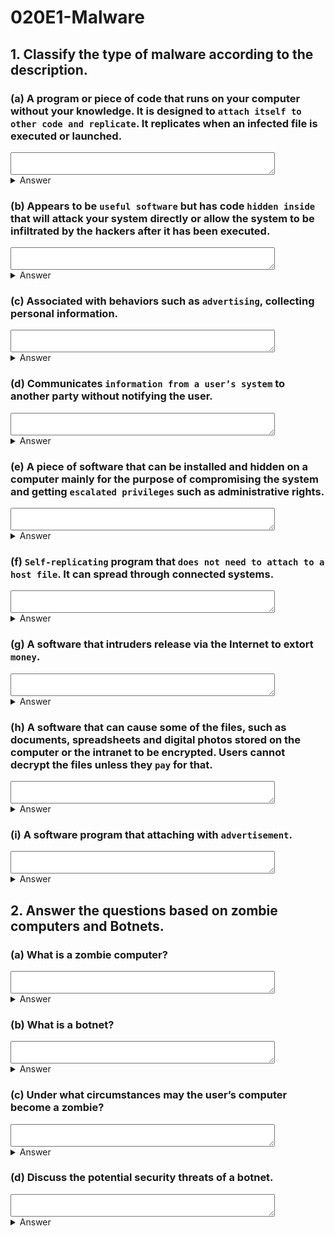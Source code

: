 # 020E1-Malware

## 1. Classify the type of malware according to the description.
### (a) A program or piece of code that runs on your computer without your knowledge. It is designed to `attach itself to other code and replicate`. It replicates when an infected file is executed or launched.
<textarea cols="50" rows="2"></textarea>
<details>
<summary>Answer</summary>
<p>
Computer virus
</p>
</details>  

### (b) Appears to be `useful software` but has code `hidden inside` that will attack your system directly or allow the system to be infiltrated by the hackers after it has been executed.
<textarea cols="50" rows="2"></textarea>
<details>
<summary>Answer</summary>
<p>
Trojan horse
</p>
</details>  

### (c) Associated with behaviors such as `advertising`, collecting personal information.
<textarea cols="50" rows="2"></textarea>
<details>
<summary>Answer</summary>
<p>
Adware
</p>
</details>  

### (d) Communicates `information from a user’s system` to another party without notifying the user.
<textarea cols="50" rows="2"></textarea>
<details>
<summary>Answer</summary>
<p>
Spyware
</p>
</details>  

### (e) A piece of software that can be installed and hidden on a computer mainly for the purpose of compromising the system and getting `escalated privileges` such as administrative rights.
<textarea cols="50" rows="2"></textarea>
<details>
<summary>Answer</summary>
<p>
Rootkit
</p>
</details>  

### (f) `Self-replicating` program that `does not need to attach to a host file`. It can spread through connected systems.
<textarea cols="50" rows="2"></textarea>
<details>
<summary>Answer</summary>
<p>
Computer worm
</p>
</details>  

### (g) A software that intruders release via the Internet to extort `money`.
<textarea cols="50" rows="2"></textarea>
<details>
<summary>Answer</summary>
<p>
Ransomware
</p>
</details>  

### (h) A software that can cause some of the files, such as documents, spreadsheets and digital photos stored on the computer or the intranet to be encrypted. Users cannot decrypt the files unless they `pay` for that.
<textarea cols="50" rows="2"></textarea>
<details>
<summary>Answer</summary>
<p>
Ransomware
</p>
</details>  

### (i) A software program that attaching with `advertisement`.
<textarea cols="50" rows="2"></textarea>
<details>
<summary>Answer</summary>
<p>
Adware
</p>
</details>  

## 2. Answer the questions based on zombie computers and Botnets.
### (a) What is a zombie computer?
<textarea cols="50" rows="2"></textarea>
<details>
<summary>Answer</summary>
<p>
Zombie computer (Zombie or Bot) is a computer connected to the Internet that has been compromised and controlled by an attacker without user’s consent.
<details>
<summary>Translate</summary>
<p>
殭屍計算機（或殭屍BOT）是連接，而無需用戶的許可，已受損和控制由攻擊者因特網的計算機。
</p>
</details>  
</p>
</details>  

### (b) What is a botnet?
<textarea cols="50" rows="2"></textarea>
<details>
<summary>Answer</summary>
<p>
Zombie network (Botnet) refers to a network of zombie computers under the remote control by an attacker. Attackers control their botnets through some command and control centres to perform illegal activities.
<details>
<summary>Translate</summary>
<p>
殭屍網絡（殭屍網絡）被攻擊者是指殭屍計算機的遠程控制下的網絡。攻擊者通過控制一些指揮控制中心殭屍網絡進行非法活動。
</p>
</details>  
</p>
</details>  

### (c) Under what circumstances may the user’s computer become a zombie?
<textarea cols="50" rows="2"></textarea>
<details>
<summary>Answer</summary>
<p>
If your computer is infected by malicious code such as Trojan Horse, the user’s computer may be controlled by an attacker and may become a zombie.
<details>
<summary>Translate</summary>
<p>
如果您的計算機被惡意代碼，如木馬感染，用戶的計算機可以被攻擊者控制，並可能成為一個殭屍。
</p>
</details>  
</p>
</details>  

### (d) Discuss the potential security threats of a botnet.
<textarea cols="50" rows="2"></textarea>
<details>
<summary>Answer</summary>
<p>
An attacker usually controls the zombies in a botnet remotely and secretly to steal data from the zombies, and to perform malicious activities in the Internet including sending spam emails and attacking other computers and servers.

Attackers can control thousands of zombies in a botnet and perform massive attack to the same target at the same time, which can make the system hang and trigger a Denial of Service (DoS) attack.
<details>
<summary>Translate</summary>
<p>
攻擊者通常控制殭屍網絡遠程，偷偷從殭屍竊取數據，並在互聯網上，包括發送垃圾郵件和攻擊其他計算機和服務器執行惡意活動的殭屍。

攻擊者可以控制成千上萬的殭屍的殭屍網絡，並進行大規模的攻擊在同一時間同一個目標，它可以使系統掛起，引發拒絕服務（DoS）攻擊。
</p>
</details>  
</p>
</details>  